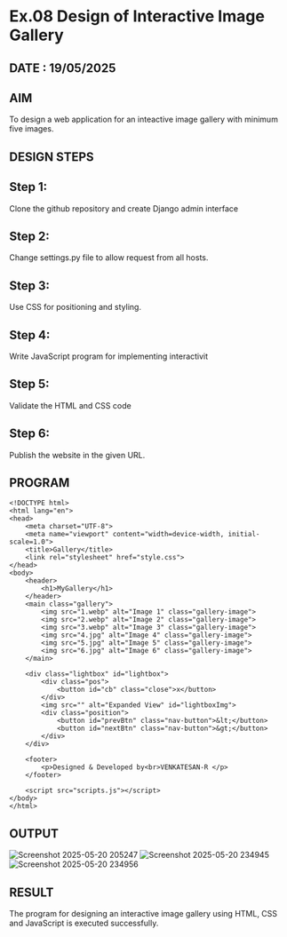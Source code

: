 # Ex.08 Design of Interactive Image Gallery
## DATE : 19/05/2025
## AIM
  To design a web application for an inteactive image gallery with minimum five images.

## DESIGN STEPS

## Step 1:

Clone the github repository and create Django admin interface

## Step 2:

Change settings.py file to allow request from all hosts.

## Step 3:

Use CSS for positioning and styling.

## Step 4:

Write JavaScript program for implementing interactivit

## Step 5:

Validate the HTML and CSS code

## Step 6:

Publish the website in the given URL.

## PROGRAM
```
<!DOCTYPE html>
<html lang="en">
<head>
    <meta charset="UTF-8">
    <meta name="viewport" content="width=device-width, initial-scale=1.0">
    <title>Gallery</title>
    <link rel="stylesheet" href="style.css">
</head>
<body>
    <header>
        <h1>MyGallery</h1>
    </header>
    <main class="gallery">
        <img src="1.webp" alt="Image 1" class="gallery-image">
        <img src="2.webp" alt="Image 2" class="gallery-image">
        <img src="3.webp" alt="Image 3" class="gallery-image">
        <img src="4.jpg" alt="Image 4" class="gallery-image">
        <img src="5.jpg" alt="Image 5" class="gallery-image">
        <img src="6.jpg" alt="Image 6" class="gallery-image">
    </main>

    <div class="lightbox" id="lightbox">
        <div class="pos">
            <button id="cb" class="close">x</button>
        </div>
        <img src="" alt="Expanded View" id="lightboxImg">
        <div class="position">
            <button id="prevBtn" class="nav-button">&lt;</button>
            <button id="nextBtn" class="nav-button">&gt;</button>
        </div>
    </div>

    <footer>
        <p>Designed & Developed by<br>VENKATESAN-R </p>
    </footer>

    <script src="scripts.js"></script>
</body>
</html>
```

## OUTPUT
![Screenshot 2025-05-20 205247](https://github.com/user-attachments/assets/f28b7f95-8b8e-4532-ad82-db303430ee4e)
![Screenshot 2025-05-20 234945](https://github.com/user-attachments/assets/198a63cf-3d97-4b69-b0c8-3b67f40a4c35)
![Screenshot 2025-05-20 234956](https://github.com/user-attachments/assets/47d4132f-f036-43b9-ad54-6ce14b283f42)



## RESULT
  The program for designing an interactive image gallery using HTML, CSS and JavaScript is executed successfully.
